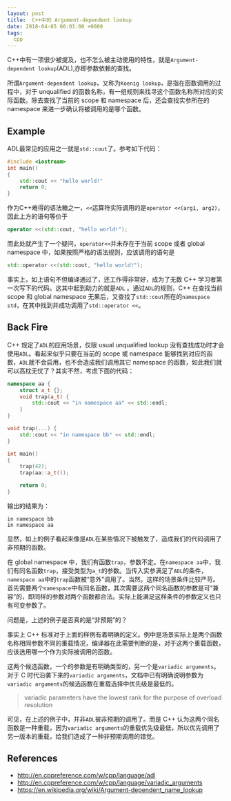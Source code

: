 ```yaml
---
layout: post
title:  C++中的 Argument-dependent lookup
date: 2018-04-05 00:01:00 +0000
tags:
  cpp
---
```


C++中有一项很少被提及，也不怎么被主动使用的特性，就是`Argument-dependent lookup`(ADL),亦即参数依赖的查找。

所谓`Argument-dependent lookup`，又称为`Koenig lookup`，是指在函数调用的过程中，对于 unqualified 的函数名称，有一组规则来找寻这个函数名称所对应的实际函数。除去查找了当前的 scope 和 namespace 后，还会查找实参所在的 namespace 来进一步确认将被调用的是哪个函数。

## Example

ADL最常见的应用之一就是`std::cout`了。参考如下代码：
``` cpp
#include <iostream>
int main()
{
    std::cout << "hello world!"
    return 0;
}
```
作为C++难得的语法糖之一，`<<`运算符实际调用的是`operator <<(arg1, arg2)`，因此上方的语句等价于
``` cpp
operator <<(std::cout, "hello world!");
```
而此处就产生了一个疑问，`operator<<`并未存在于当前 scope 或者 global namespace 中，如果按照严格的语法规则，应该调用的语句是
``` cpp
std::operator <<(std::cout, "hello world!");
```
事实上，如上语句不但编译通过了，还工作得非常好，成为了无数 C++ 学习者第一次写下的代码。这其中起到助力的就是`ADL` 。通过`ADL`的规则，C++ 在查找当前 scope 和 global namespace 无果后，又查找了`std::cout`所在的`namespace std`，在其中找到并成功调用了`std::operator <<`。

## Back Fire

C++ 规定了`ADL`的应用场景，仅限 usual unqualified lookup 没有查找成功时才会使用`ADL`。看起来似乎只要在当前的 scope 或 namespace 能够找到对应的函数，`ADL`就不会启用，也不会造成我们调用其它 namespace 的函数，如此我们就可以高枕无忧了？其实不然，考虑下面的代码：
``` cpp
namespace aa {
	struct a_t {};
	void trap(a_t) {
		std::cout << "in namespace aa" << std::endl;
	}
}

void trap(...) {
	std::cout << "in namespace bb" << std::endl;
}

int main()
{
	trap(42);
	trap(aa::a_t());

	return 0;
}
```
输出的结果为：
``` shell
in namespace bb
in namespace aa
```
显然，如上的例子看起来像是`ADL`在某些情况下被触发了，造成我们的代码调用了非预期的函数。

在 global namespace 中，我们有函数`trap`，参数不定。在`namespace aa`中，我们有同名函数`trap`，接受类型为`a_t`的参数。当传入实参满足了`ADL`的条件，`namespace aa`中的`trap`函数被“意外”调用了。当然，这样的场景条件比较严苛。首先需要两个`namespace`中有同名函数，其次需要这两个同名函数的参数是可“兼容”的，即同样的参数对两个函数都合法。实际上能满足这样条件的参数定义也只有可变参数了。

问题是，上述的例子是否真的是“非预期”的？

事实上 C++ 标准对于上面的样例有着明确的定义。例中是场景实际上是两个函数名称相同参数不同的重载情况，编译器在此需要判断的是，对于这两个重载函数，应该选用哪一个作为实际被调用的函数。

这两个候选函数，一个的参数是有明确类型的，另一个是`variadic arguments`。对于 C 时代沿袭下来的`variadic arguments`，文档中已有明确说明参数为`variadic arguments`的候选函数在重载选择中优先级是最低的。
> variadic parameters have the lowest rank for the purpose of overload resolution

可见，在上述的例子中，并非`ADL`被非预期的调用了。而是 C++ 认为这两个同名函数是一种重载，因为`variadic arguments`的重载优先级最低，所以优先调用了另一版本的重载，给我们造成了一种非预期调用的错觉。

## References
- http://en.cppreference.com/w/cpp/language/adl
- http://en.cppreference.com/w/cpp/language/variadic_arguments
- https://en.wikipedia.org/wiki/Argument-dependent_name_lookup
